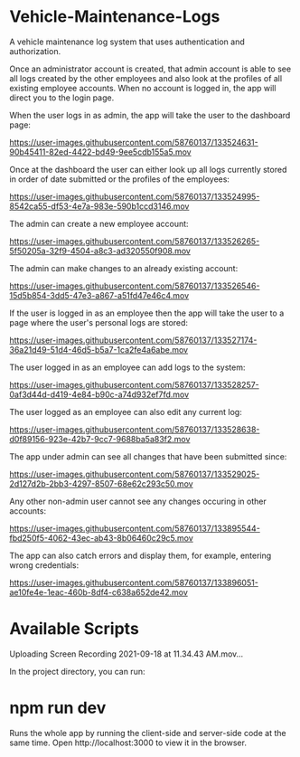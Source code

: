 # Vehicle-Maintenance-Logs
A vehicle maintenance log system that uses authentication and authorization.

Once an administrator account is created, that admin account is able to see all logs created by the other employees and also look at the profiles of all existing employee accounts. When no account is logged in, the app will direct you to the login page.


When the user logs in as admin, the app will take the user to the dashboard page:


https://user-images.githubusercontent.com/58760137/133524631-90b45411-82ed-4422-bd49-9ee5cdb155a5.mov




Once at the dashboard the user can either look up all logs currently stored in order of date submitted or the profiles of the employees:


https://user-images.githubusercontent.com/58760137/133524995-8542ca55-df53-4e7a-983e-590b1ccd3146.mov


The admin can create a new employee account:


https://user-images.githubusercontent.com/58760137/133526265-5f50205a-32f9-4504-a8c3-ad320550f908.mov


The admin can make changes to an already existing account:


https://user-images.githubusercontent.com/58760137/133526546-15d5b854-3dd5-47e3-a867-a51fd47e46c4.mov


If the user is logged in as an employee then the app will take the user to a page where the user's personal logs are stored:


https://user-images.githubusercontent.com/58760137/133527174-36a21d49-51d4-46d5-b5a7-1ca2fe4a6abe.mov


The user logged in as an employee can add logs to the system:


https://user-images.githubusercontent.com/58760137/133528257-0af3d44d-d419-4e84-b90c-a74d932ef7fd.mov

The user logged as an employee can also edit any current log:


https://user-images.githubusercontent.com/58760137/133528638-d0f89156-923e-42b7-9cc7-9688ba5a83f2.mov


The app under admin can see all changes that have been submitted since:


https://user-images.githubusercontent.com/58760137/133529025-2d127d2b-2bb3-4297-8507-68e62c293c50.mov


Any other non-admin user cannot see any changes occuring in other accounts:


https://user-images.githubusercontent.com/58760137/133895544-fbd250f5-4062-43ec-ab43-8b06460c29c5.mov

The app can also catch errors and display them, for example, entering wrong credentials:



https://user-images.githubusercontent.com/58760137/133896051-ae10fe4e-1eac-460b-8df4-c638a652de42.mov


# Available Scripts

Uploading Screen Recording 2021-09-18 at 11.34.43 AM.mov…


In the project directory, you can run:

# npm run dev
Runs the whole app by running the client-side and server-side code at the same time.
Open http://localhost:3000 to view it in the browser.




